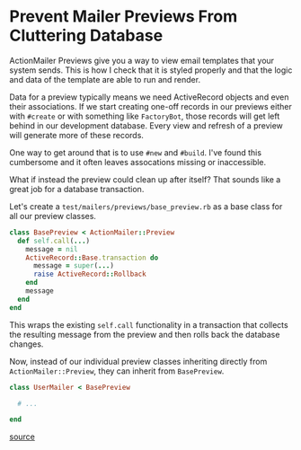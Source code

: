 # Prevent Mailer Previews From Cluttering Database

ActionMailer Previews give you a way to view email templates that your system
sends. This is how I check that it is styled properly and that the logic and
data of the template are able to run and render.

Data for a preview typically means we need ActiveRecord objects and even their
associations. If we start creating one-off records in our previews either with
`#create` or with something like `FactoryBot`, those records will get left
behind in our development database. Every view and refresh of a preview will
generate more of these records.

One way to get around that is to use `#new` and `#build`. I've found this
cumbersome and it often leaves assocations missing or inaccessible.

What if instead the preview could clean up after itself? That sounds like a
great job for a database transaction.

Let's create a `test/mailers/previews/base_preview.rb` as a base class for all
our preview classes.

```ruby
class BasePreview < ActionMailer::Preview
  def self.call(...)
    message = nil
    ActiveRecord::Base.transaction do
      message = super(...)
      raise ActiveRecord::Rollback
    end
    message
  end
end
```

This wraps the existing `self.call` functionality in a transaction that
collects the resulting message from the preview and then rolls back the
database changes.

Now, instead of our individual preview classes inheriting directly from
`ActionMailer::Preview`, they can inherit from `BasePreview`.

```ruby
class UserMailer < BasePreview

  # ...

end
```

[source](https://stackoverflow.com/a/31289295)
